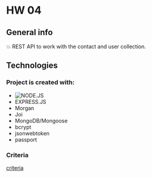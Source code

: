 # HW 04


## General info

:boom:   REST API to work with the contact and user collection.


## Technologies


### Project is created with:

- ![NODE.JS](https://badges.aleen42.com/src/node.svg)&nbsp;
- EXPRESS.JS
- Morgan
- Joi
- MongoDB/Mongoose
- bcrypt
- jsonwebtoken
- passport


 
### Criteria
[criteria](https://github.com/goitacademy/nodejs-homework/blob/master/homework-04/README.en.md )


